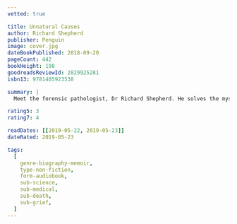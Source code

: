 ```yaml
---
vetted: true

title: Unnatural Causes
author: Richard Shepherd
publisher: Penguin
image: cover.jpg
dateBookPublished: 2018-09-20
pageCount: 442
bookHeight: 198
goodreadsReviewId: 2829925281
isbn13: 9781405923538

summary: |
  Meet the forensic pathologist, Dr Richard Shepherd. He solves the mysteries of unexplained or sudden death. He has performed over 23,000 autopsies, including some of the most high-profile cases of recent times; the Hungerford Massacre, the Princess Diana inquiry, and 9/11. He has faced serial killers, natural disaster, 'perfect murders' and freak accidents. His evidence has put killers behind bars, freed the innocent, and turned open-and-shut cases on their heads. Yet all this has come at a huge personal cost. Unnatural Causes tells the story of not only the cases and bodies that have haunted him the most, but also how to live a life steeped in death.

rating5: 3
rating7: 4

readDates: [[2019-05-22, 2019-05-23]]
dateRated: 2019-05-23

tags:
  [
    genre-biography-memoir,
    type-non-fiction,
    form-audiobook,
    sub-science,
    sub-medical,
    sub-death,
    sub-grief,
  ]
---
```

